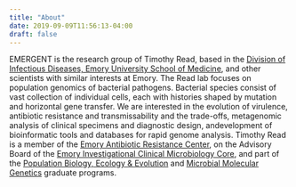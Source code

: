 ```yaml
---
title: "About"
date: 2019-09-09T11:56:13-04:00
draft: false
---
```


EMERGENT is the research group of Timothy Read, based in the [Division of Infectious Diseases, Emory University School of Medicine](http://medicine.emory.edu/infectious-diseases/), and other scientists with similar interests at Emory. The Read lab focuses on population genomics of bacterial pathogens.  Bacterial species consist of vast collection of individual cells, each with histories shaped by mutation and horizontal gene transfer. We are interested in the evolution of virulence, antibiotic resistance and transmissability and the trade-offs, metagenomic analysis of clinical specimens and diagnostic design, andevelopment of bioinformatic tools and databases for rapid genome analysis. Timothy Read is a member of the [Emory Antibiotic Resistance Center](http://antibiotics.emory.edu), on the Advisory Board of the [Emory Investigational Clinical Microbiology Core](https://www.cores.emory.edu/icmc/), and part of the [Population Biology, Ecology & Evolution](http://www.biomed.emory.edu/PROGRAM_SITES/PBEE/index.html) and [Microbial Molecular Genetics](http://www.biomed.emory.edu/PROGRAM_SITES/MMG/) graduate programs.
